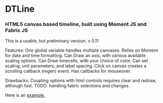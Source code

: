 # DTLine
### HTML5 canvas based timeline, built using Moment JS and Fabric JS

This is a usable, but preliminary version.  v 0.11

Features: 
   One global variable handles multiple canvases.
   Relies on Moment for date and time formatting.
   Can Draw an axis, with various available scaling options.
   Can Draw timecells, with your choice of color.
   Can set scaling, unit parameters, and label spacing.
   Click on canvas creates a scrolling callback (regen) event.
   Has callbacks for mouseover.
   
Drawbacks:
   Coupling options with html controls requires clear and redraw, although fast.
   TODO: handling fabric selections and changes.
   
Here is an <a href="https://jsfiddle.net/compmeist/p5ntd6zj/" target="_blank">example.</a>
